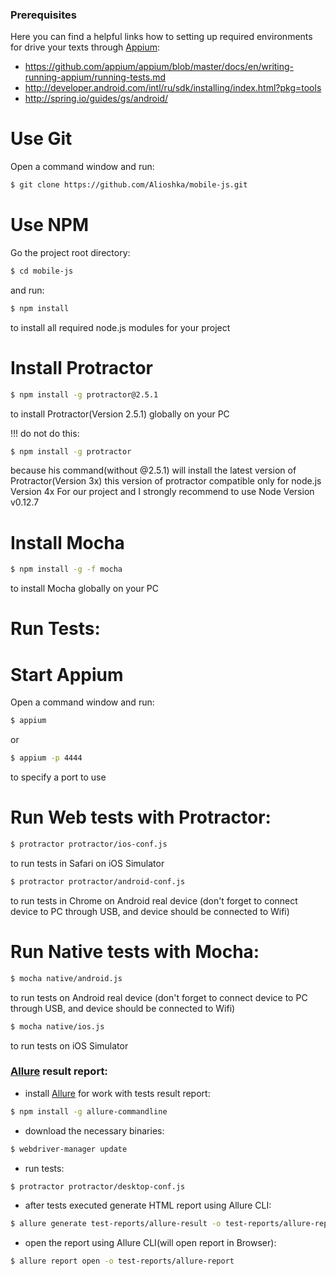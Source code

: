 ### Prerequisites
Here you can find a helpful links how to setting up required environments for drive your texts through [Appium]:
* https://github.com/appium/appium/blob/master/docs/en/writing-running-appium/running-tests.md
* http://developer.android.com/intl/ru/sdk/installing/index.html?pkg=tools
* http://spring.io/guides/gs/android/

# Use Git

Open a command window and run:

```sh
$ git clone https://github.com/Alioshka/mobile-js.git
```

# Use NPM

Go the project root directory:
```sh
$ cd mobile-js
```

and run:
```sh
$ npm install
```
to install all required node.js modules for your project

# Install Protractor

```sh
$ npm install -g protractor@2.5.1
```
to install Protractor(Version 2.5.1) globally on your PC

!!! do not do this:

```sh
$ npm install -g protractor
```
because his command(without @2.5.1) will install the latest version of Protractor(Version 3x)
this version of protractor compatible only for node.js Version 4x
For our project and I strongly recommend to use Node Version v0.12.7

# Install Mocha

```sh
$ npm install -g -f mocha
```
to install Mocha globally on your PC

# Run Tests:

# Start Appium

Open a command window and run:

```sh
$ appium
```
or

```sh
$ appium -p 4444
```
to specify a port to use

# Run Web tests with Protractor:

```sh
$ protractor protractor/ios-conf.js
```
to run tests in Safari on iOS Simulator

```sh
$ protractor protractor/android-conf.js
```
to run tests in Chrome on Android real device
(don't forget to connect device to PC through USB, and device should be connected to Wifi)

# Run Native tests with Mocha:

```sh
$ mocha native/android.js
```
to run tests on Android real device
(don't forget to connect device to PC through USB, and device should be connected to Wifi)

```sh
$ mocha native/ios.js
```
to run tests on iOS Simulator

### [Allure] result report:

*  install [Allure] for work with tests result report:
```sh
$ npm install -g allure-commandline
```

*  download the necessary binaries:
```sh
$ webdriver-manager update
```

*  run tests:
```sh
$ protractor protractor/desktop-conf.js
```

*  after tests executed generate HTML report using Allure CLI:
```sh
$ allure generate test-reports/allure-result -o test-reports/allure-report
```

*  open the report using Allure CLI(will open report in Browser):
```sh
$ allure report open -o test-reports/allure-report
```

[Allure]: <https://github.com/appium/appium/blob/master/README.md>

[Appium]: <https://github.com/appium/appium/blob/master/README.md>

